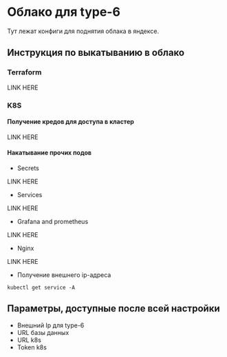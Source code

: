 # Облако для type-6

Тут лежат конфиги для поднятия облака в яндексе.

## Инструкция по выкатыванию в облако

### Terraform

LINK HERE

### K8S

#### Получение кредов для доступа в кластер

LINK HERE

#### Накатывание прочих подов

* Secrets

LINK HERE

* Services

LINK HERE

* Grafana and prometheus

LINK HERE

* Nginx

LINK HERE

* Получение внешнего ip-адреса

```
kubectl get service -A
```

## Параметры, доступные после всей настройки

* Внешний Ip для type-6
* URL базы данных
* URL k8s
* Token k8s